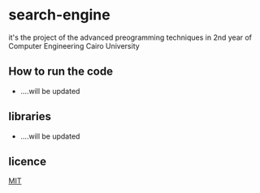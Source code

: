 # search-engine
it's the project of the advanced preogramming techniques in 2nd year of Computer Engineering Cairo University
## How to run the code
- ....will be updated
## libraries
- ....will be updated
## licence
[MIT](https://choosealicense.com/licenses/mit/)
